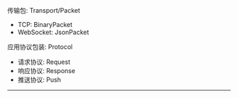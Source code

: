 
传输包: Transport/Packet
- TCP: BinaryPacket
- WebSocket: JsonPacket

应用协议包装: Protocol
- 请求协议: Request
- 响应协议: Response
- 推送协议: Push


---